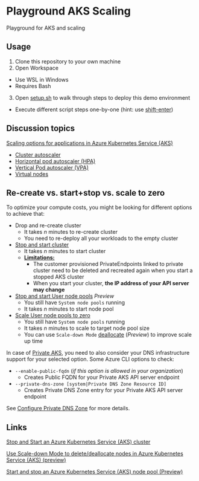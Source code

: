 # Playground AKS Scaling

Playground for AKS and scaling

## Usage

1. Clone this repository to your own machine
2. Open Workspace
  - Use WSL in Windows
  - Requires Bash
3. Open [setup.sh](setup.sh) to walk through steps to deploy this demo environment
  - Execute different script steps one-by-one (hint: use [shift-enter](https://github.com/JanneMattila/some-questions-and-some-answers/blob/master/q%26a/vs_code.md#automation-tip-shift-enter))

## Discussion topics

[Scaling options for applications in Azure Kubernetes Service (AKS)](https://learn.microsoft.com/en-us/azure/aks/concepts-scale)

- [Cluster autoscaler](https://learn.microsoft.com/en-us/azure/aks/cluster-autoscaler)
- [Horizontal pod autoscaler (HPA)](https://learn.microsoft.com/en-us/azure/aks/tutorial-kubernetes-scale?tabs=azure-cli)
- [Vertical Pod autoscaler (VPA)](https://learn.microsoft.com/en-us/azure/aks/vertical-pod-autoscaler)
- [Virtual nodes](https://learn.microsoft.com/en-us/azure/aks/virtual-nodes-cli)

## Re-create vs. start+stop vs. scale to zero

To optimize your compute costs, you might be looking for different options
to achieve that:

- Drop and re-create cluster
  - It takes *n* minutes to re-create cluster
  - You need to re-deploy all your workloads to the empty cluster
- [Stop and start cluster](https://learn.microsoft.com/en-us/azure/aks/start-stop-cluster)
  - It takes *n* minutes to start cluster
  - **[Limitations:](https://learn.microsoft.com/en-us/azure/aks/start-stop-cluster?tabs=azure-cli#limitations)**
    - The customer provisioned PrivateEndpoints linked to private cluster need to be deleted and recreated again when you start a stopped AKS cluster
    - When you start your cluster, **the IP address of your API server may change**
- [Stop and start User node pools](https://learn.microsoft.com/en-us/azure/aks/start-stop-nodepools) _Preview_
  - You still have `System node pools` running
  - It takes *n* minutes to start node pool
- [Scale User node pools to zero](https://learn.microsoft.com/en-us/azure/aks/scale-cluster#scale-user-node-pools-to-0)
  - You still have `System node pools` running
  - It takes *n* minutes to scale to target node pool size
  - You can use `Scale-down Mode` [deallocate](https://learn.microsoft.com/en-us/azure/aks/scale-down-mode) (_Preview_)
    to improve scale up time

In case of [Private AKS](https://learn.microsoft.com/en-us/azure/aks/private-clusters),
you need to also consider your DNS infrastructure support for your selected option.
Some Azure CLI options to check:
- `--enable-public-fqdn` (_if this option is allowed in your organization_)
  - Creates Public FQDN for your Private AKS API server endpoint
- `--private-dns-zone [system|Private DNS Zone Resource ID]`
  - Creates Private DNS Zone entry for your Private AKS API server endpoint

See [Configure Private DNS Zone](https://learn.microsoft.com/en-us/azure/aks/private-clusters#configure-private-dns-zone)
for more details.

## Links

[Stop and Start an Azure Kubernetes Service (AKS) cluster](https://learn.microsoft.com/en-us/azure/aks/start-stop-cluster?tabs=azure-cli)

[Use Scale-down Mode to delete/deallocate nodes in Azure Kubernetes Service (AKS) (preview)](https://learn.microsoft.com/en-us/azure/aks/scale-down-mode)

[Start and stop an Azure Kubernetes Service (AKS) node pool (Preview)](https://learn.microsoft.com/en-us/azure/aks/start-stop-nodepools)
